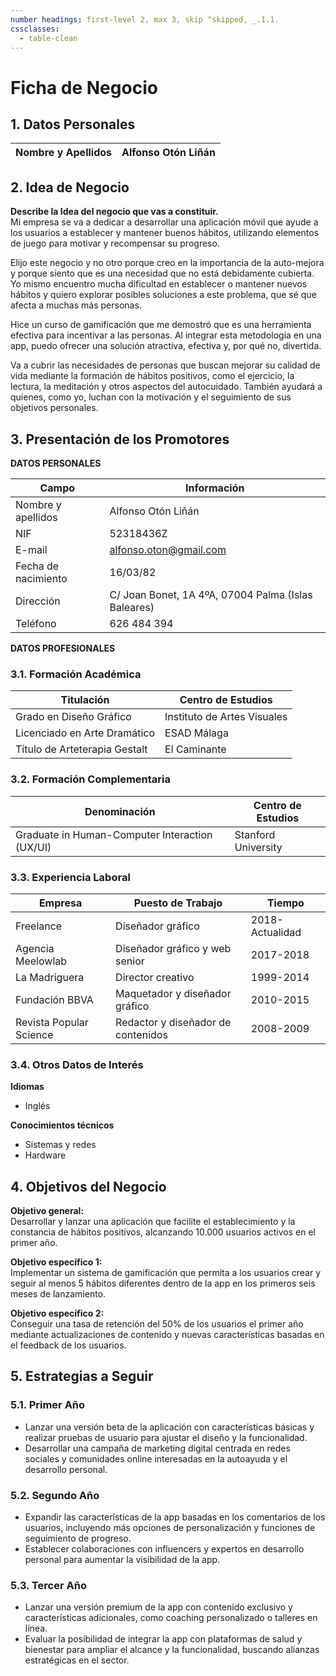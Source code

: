 ```yaml
---
number headings: first-level 2, max 3, skip ^skipped, _.1.1.
cssclasses:
  - table-clean
---
```


# Ficha de Negocio

## 1. Datos Personales

| Nombre y Apellidos  | Alfonso Otón Liñán |
|---------------------|--------------------|

## 2. Idea de Negocio

**Describe la Idea del negocio que vas a constituir.**  
Mi empresa se va a dedicar a desarrollar una aplicación móvil que ayude a los usuarios a establecer y mantener buenos hábitos, utilizando elementos de juego para motivar y recompensar su progreso.  

Elijo este negocio y no otro porque creo en la importancia de la auto-mejora y porque siento que es una necesidad que no está debidamente cubierta. Yo mismo encuentro mucha dificultad en establecer o mantener nuevos hábitos y quiero explorar posibles soluciones a este problema, que sé que afecta a muchas más personas.  

Hice un curso de gamificación que me demostró que es una herramienta efectiva para incentivar a las personas. Al integrar esta metodología en una app, puedo ofrecer una solución atractiva, efectiva y, por qué no, divertida.  

Va a cubrir las necesidades de personas que buscan mejorar su calidad de vida mediante la formación de hábitos positivos, como el ejercicio, la lectura, la meditación y otros aspectos del autocuidado. También ayudará a quienes, como yo, luchan con la motivación y el seguimiento de sus objetivos personales.

## 3. Presentación de los Promotores

**DATOS PERSONALES**  

| Campo                | Información |
|----------------------|------------|
| Nombre y apellidos  | Alfonso Otón Liñán |
| NIF                 | 52318436Z |
| E-mail              | alfonso.oton@gmail.com |
| Fecha de nacimiento | 16/03/82 |
| Dirección           | C/ Joan Bonet, 1A 4ºA, 07004 Palma (Islas Baleares) |
| Teléfono           | 626 484 394 |

**DATOS PROFESIONALES**  

### 3.1. Formación Académica

| Titulación                      | Centro de Estudios          |
|----------------------------------|-----------------------------|
| Grado en Diseño Gráfico         | Instituto de Artes Visuales |
| Licenciado en Arte Dramático    | ESAD Málaga                 |
| Título de Arteterapia Gestalt   | El Caminante                 |

### 3.2. Formación Complementaria

| Denominación                                  | Centro de Estudios      |
|----------------------------------------------|-------------------------|
| Graduate in Human-Computer Interaction (UX/UI) | Stanford University     |

### 3.3. Experiencia Laboral

| Empresa                | Puesto de Trabajo            | Tiempo         |
|------------------------|----------------------------|---------------|
| Freelance              | Diseñador gráfico           | 2018-Actualidad |
| Agencia Meelowlab      | Diseñador gráfico y web senior | 2017-2018 |
| La Madriguera         | Director creativo           | 1999-2014 |
| Fundación BBVA        | Maquetador y diseñador gráfico | 2010-2015 |
| Revista Popular Science | Redactor y diseñador de contenidos | 2008-2009 |

### 3.4. Otros Datos de Interés

**Idiomas**  
- Inglés  

**Conocimientos técnicos**  
- Sistemas y redes  
- Hardware  

## 4. Objetivos del Negocio

**Objetivo general:**  
Desarrollar y lanzar una aplicación que facilite el establecimiento y la constancia de hábitos positivos, alcanzando 10.000 usuarios activos en el primer año.  

**Objetivo específico 1:**  
Implementar un sistema de gamificación que permita a los usuarios crear y seguir al menos 5 hábitos diferentes dentro de la app en los primeros seis meses de lanzamiento.  

**Objetivo específico 2:**  
Conseguir una tasa de retención del 50% de los usuarios el primer año mediante actualizaciones de contenido y nuevas características basadas en el feedback de los usuarios.  

## 5. Estrategias a Seguir  

### 5.1. Primer Año  
- Lanzar una versión beta de la aplicación con características básicas y realizar pruebas de usuario para ajustar el diseño y la funcionalidad.  
- Desarrollar una campaña de marketing digital centrada en redes sociales y comunidades online interesadas en la autoayuda y el desarrollo personal.  

### 5.2. Segundo Año  
- Expandir las características de la app basadas en los comentarios de los usuarios, incluyendo más opciones de personalización y funciones de seguimiento de progreso.  
- Establecer colaboraciones con influencers y expertos en desarrollo personal para aumentar la visibilidad de la app.  

### 5.3. Tercer Año  
- Lanzar una versión premium de la app con contenido exclusivo y características adicionales, como coaching personalizado o talleres en línea.  
- Evaluar la posibilidad de integrar la app con plataformas de salud y bienestar para ampliar el alcance y la funcionalidad, buscando alianzas estratégicas en el sector.  

